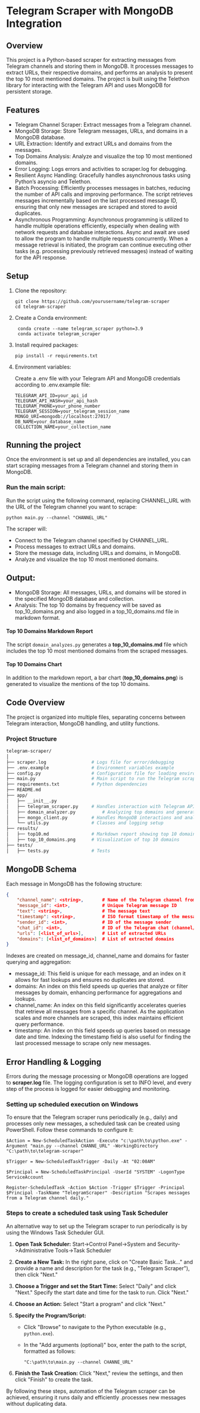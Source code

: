 # Telegram Scraper with MongoDB Integration

## Overview
This project is a Python-based scraper for extracting messages from Telegram channels and storing them in MongoDB. It processes messages to extract URLs, their respective domains, and performs an analysis to present the top 10 most mentioned domains. The project is built using the Telethon library for interacting with the Telegram API and uses MongoDB for persistent storage.

## Features
- Telegram Channel Scraper: Extract messages from a Telegram channel.
- MongoDB Storage: Store Telegram messages, URLs, and domains in a MongoDB database.
- URL Extraction: Identify and extract URLs and domains from the messages.
- Top Domains Analysis: Analyze and visualize the top 10 most mentioned domains.
- Error Logging: Logs errors and activities to scraper.log for debugging.
- Resilient Async Handling: Gracefully handles asynchronous tasks using Python’s asyncio and Telethon.
- Batch Processing: Efficiently processes messages in batches, reducing the number of API calls and improving performance. The script retrieves messages incrementally based on the last processed message ID, ensuring that only new messages are scraped and stored to avoid duplicates.
- Asynchronous Programming: Asynchronous programming is utilized to handle multiple operations efficiently, especially when dealing with network requests and database interactions. Async and await are used to allow the program to handle multiple requests concurrently. When a message retrieval is initiated, the program can continue executing other tasks (e.g. processing previously retrieved messages) instead of waiting for the API response.



## Setup
1. Clone the repository:
    ```
    git clone https://github.com/yourusername/telegram-scraper
    cd telegram-scraper
    ```

2. Create a Conda environment:
   ```
    conda create --name telegram_scraper python=3.9
    conda activate telegram_scraper    
    ```

3. Install required packages:
    ```
    pip install -r requirements.txt
    ```


2. Environment variables:

    Create a .env file  with your Telegram API and MongoDB credentials according to .env.example file:
    ```
    TELEGRAM_API_ID=your_api_id
    TELEGRAM_API_HASH=your_api_hash
    TELEGRAM_PHONE=your_phone_number
    TELEGRAM_SESSION=your_telegram_session_name
    MONGO_URI=mongodb://localhost:27017/
    DB_NAME=your_database_name
    COLLECTION_NAME=your_collection_name
    ```



## Running the project
Once the environment is set up and all dependencies are installed, you can start scraping messages from a Telegram channel and storing them in MongoDB.

### Run the main script:

Run the script using the following command, replacing CHANNEL_URL with the URL of the Telegram channel you want to scrape:

```
python main.py --channel "CHANNEL_URL"
```

The scraper will:
- Connect to the Telegram channel specified by CHANNEL_URL.
- Process messages to extract URLs and domains.
- Store the message data, including URLs and domains, in MongoDB.
- Analyze and visualize the top 10 most mentioned domains.

## Output:
- MongoDB Storage: All messages, URLs, and domains will be stored in the specified MongoDB database and collection.
- Analysis: The top 10 domains by frequency will be saved as top_10_domains.png and also logged in a top_10_domains.md file in markdown format.

#### Top 10 Domains Markdown Report

The script ```domain_analyzes.py``` generates a **top_10_domains.md** file which includes the top 10 most mentioned domains from the scraped messages.

#### Top 10 Domains Chart

In addition to the markdown report, a bar chart (**top_10_domains.png**) is generated to visualize the mentions of the top 10 domains.



## Code Overview
The project is organized into multiple files, separating concerns between Telegram interaction, MongoDB handling, and utility functions.

### Project Structure

```bash
telegram-scraper/
│
├── scraper.log                 # Logs file for error/debugging
├── .env.example                # Environment variables example
├── config.py                   # Configuration file for loading environment variables
├── main.py                     # Main script to run the Telegram scraper
├── requirements.txt            # Python dependencies
├── README.md                   
├── app/
│   ├── __init__.py
│   ├── telegram_scraper.py     # Handles interaction with Telegram API
│   ├── domain_analyzer.py          # Analyzing top domains and generating visualizations
│   ├── mongo_client.py         # Handles MongoDB interactions and analysis
│   └── utils.py                # Classes and logging setup
├── results/
│   ├── top10.md                # Markdown report showing top 10 domains
│   ├── top_10_domains.png      # Visualization of top 10 domains
├── tests/
│   ├── tests.py                # Tests
```


## MongoDB Schema
Each message in MongoDB has the following structure:
```json
{
    "channel_name": <string>,       # Name of the Telegram channel from which the message was scraped.
    "message_id": <int>,            # Unique Telegram message ID
    "text": <string>,               # The message text
    "timestamp": <string>,          # ISO format timestamp of the message
    "sender_id": <int>,             # ID of the message sender
    "chat_id": <int>,               # ID of the Telegram chat (channel/group)
    "urls": [<list_of_urls>],       # List of extracted URLs
    "domains": [<list_of_domains>]  # List of extracted domains
}
```
Indexes are created on message_id,  channel_name and domains for faster querying and aggregation:
- message_id: This field is unique for each message, and an index on it allows for fast lookups and ensures no duplicates are stored.
- domains: An index on this field speeds up queries that analyze or filter messages by domain, enhancing performance for aggregations and lookups.
- channel_name: An index on this field significantly accelerates queries that retrieve all messages from a specific channel. As the application scales and more channels are scraped, this index maintains efficient query performance.
- timestamp: An index on this field speeds up queries based on message date and time. Indexing the timestamp field is also useful for finding the last processed message to scrape only new messages. 



## Error Handling & Logging
Errors during the message processing or MongoDB operations are logged to **scraper.log** file. The logging configuration is set to INFO level, and every step of the process is logged for easier debugging and monitoring.



### Setting up scheduled execution on Windows

To ensure that the Telegram scraper runs periodically (e.g., daily) and processes only new messages, a scheduled task can be created using PowerShell. Follow these commands to configure it:

```
$Action = New-ScheduledTaskAction -Execute "c:\path\to\python.exe" -Argument "main.py --channel CHANNE_URL" -WorkingDirectory "C:\path\to\telegram-scraper"

$Trigger = New-ScheduledTaskTrigger -Daily -At "02:00AM"

$Principal = New-ScheduledTaskPrincipal -UserId "SYSTEM" -LogonType ServiceAccount

Register-ScheduledTask -Action $Action -Trigger $Trigger -Principal $Principal -TaskName "TelegramScraper" -Description "Scrapes messages from a Telegram channel daily."
```

### Steps to create a scheduled task using Task Scheduler

An alternative way to set up the Telegram scraper to run periodically is by using the Windows Task Scheduler GUI.

1. **Open Task Scheduler:** Start->Control Panel->System and Security->Administrative Tools->Task Scheduler

2. **Create a New Task:** In the right pane, click on "Create Basic Task..." and provide a name and description for the task (e.g., "Telegram Scraper"), then click "Next."

4. **Choose a Trigger and set the Start Time:** Select "Daily" and click "Next." Specify the start date and time for the task to run. Click "Next."

6. **Choose an Action:** Select "Start a program" and click "Next."

7. **Specify the Program/Script:**
   - Click "Browse" to navigate to the Python executable (e.g., `python.exe`).
   - In the "Add arguments (optional)" box, enter the path to the script, formatted as follows:
   
     ```
     "C:\path\to\main.py --channel CHANNE_URL"
     ```

8. **Finish the Task Creation:** Click "Next," review the settings, and then click "Finish" to create the task.


By following these steps, automation of the Telegram scraper can be achieved, ensuring it runs daily and efficiently .processes new messages without duplicating data.

